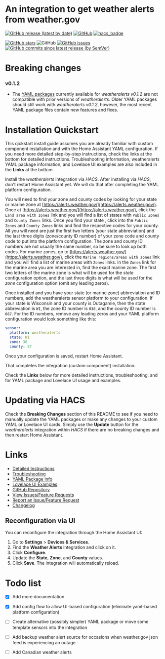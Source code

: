 # An integration to get weather alerts from weather.gov

[![GitHub release (latest by date)][release-badge]][release-link]  [![GitHub][license-badge]][license-link]  [![hacs_badge][hacs-badge]][hacs-link]

[![GitHub stars][stars-badge]][stars-link]  ![GitHub][maintained-badge]  [![GitHub issues][issues-badge]][issues-link]  [![GitHub commits since latest release (by SemVer)][commits-badge]][commits-link]


# Breaking changes

### v0.1.2
 * The [YAML packages](https://github.com/custom-components/weatheralerts/blob/master/documentation/YAML_PACKAGES_DOCS.md) currently available for *weatheralerts v0.1.2* are not compatible with prior versions of *weatheralerts*. Older YAML packages should still work with *weatheralerts v0.1.2*, however, the most recent YAML package files contain new features and fixes.


# Installation Quickstart

This qickstart install guide assumes you are already familiar with custom component installation and with the Home Assistant YAML configuration. If you need more detailed step-by-step instructions, check the links at the bottom for detailed instructions. Troubleshooting information, weatheralerts YAML package information, and Lovelace UI examples are also included in the **Links** at the bottom.

Install the *weatheralerts* integration via *HACS*. After installing via *HACS*, don't restart Home Assistant yet. We will do that after completing the YAML platform configuration.

You will need to find your zone and county codes by looking for your state or marine zone at [https://alerts.weather.gov/](https://alerts.weather.gov/). Once at [https://alerts.weather.gov/](https://alerts.weather.gov/), click the `Land area with zones` link and you will find a list of states with `Public Zones` and `County Zones` links. Once you find your state , click into the `Public Zones` and `County Zones` links and find the respective codes for your county. All you will need are just the first two letters (your state abbreviation) and the last three digits (zone/county ID number) of your zone code and county code to put into the platform configuration. The zone and county ID numbers are not usually the same number, so be sure to look up both codes. For marine zones, go to [https://alerts.weather.gov/](https://alerts.weather.gov/), click the `Marine regions/areas with zones` link and you will find a list of marine areas with `Zones` links. In the `Zones` link for the marine area you are interested in, find the exact marine zone. The first two letters of the marine zone is what will be used for the *state* configuration option, and the last three digits is what will be used for the *zone* configuration option (omit any leading zeros). 

Once installed and you have your state (or marine zone) abbreviation and ID numbers, add the weatheralerts sensor platform to your configuration. If your state is Wisconsin and your county is Outagamie, then the state abbreviation is `WI`, the zone ID number is `038`, and the county ID number is `087`. For the ID numbers, remove any leading zeros and your YAML platform configuration would look something like this:
```yaml
sensor:
  platform: weatheralerts
  state: WI
  zone: 38
  county: 87
```
Once your configuration is saved, restart Home Assistant. 

That completes the integration (custom component) installation.

Check the **Links** below for more detailed instructions, troubleshooting, and for YAML package and Lovelace UI usage and examples.


# Updating via HACS

Check the **Breaking Changes** section of this README to see if you need to manually update the YAML packages or make any changes to your custom YAML or Lovelace UI cards. Simply use the **Update** button for the *weatheralerts* integration within *HACS* if there are no breaking changes and then restart Home Assistant. 


# Links

  * [Detailed Instructions](https://github.com/custom-components/weatheralerts/blob/master/documentation/DOCUMENTATION.md)
  * [Troubleshooting](https://github.com/custom-components/weatheralerts/blob/master/documentation/TROUBLESHOOTING.md)
  * [YAML Package Info](https://github.com/custom-components/weatheralerts/blob/master/documentation/YAML_PACKAGES_DOCS.md)
  * [Lovelace UI Examples](https://github.com/custom-components/weatheralerts/blob/master/documentation/LOVELACE_EXAMPLES.md)
  * [GitHub Repository](https://github.com/custom-components/weatheralerts)
  * [View Issues/Feature Requests](https://github.com/custom-components/weatheralerts/issues)
  * [Report an Issue/Feature Request](https://github.com/custom-components/weatheralerts/issues/new/choose)
  * [Changelog](https://github.com/custom-components/weatheralerts/blob/master/CHANGELOG.md)




## Reconfiguration via UI

You can reconfigure the integration through the Home Assistant UI:

1. Go to **Settings** > **Devices & Services**.
2. Find the **Weather Alerts** integration and click on it.
3. Click **Configure**.
4. Update the **State**, **Zone**, and **County** values.
5. Click **Save**. The integration will automatically reload.

# Todo list
- [x] Add more documentation
- [x] Add config flow to allow UI-based configuration (eliminate yaml-based platform configuration)
- [ ] Create alternative (possibly simpler) YAML package or move some template sensors into the integration
- [ ] Add backup weather alert source for occasions when weather.gov json feed is experiencing an outage
- [ ] Add Canadian weather alerts


[release-badge]: https://img.shields.io/github/v/release/custom-components/weatheralerts?style=plastic
[release-link]: https://github.com/custom-components/weatheralerts/releases
[license-badge]: https://img.shields.io/github/license/custom-components/weatheralerts?style=plastic
[license-link]: https://github.com/custom-components/weatheralerts/blob/master/LICENSE
[hacs-badge]: https://img.shields.io/badge/HACS-Default-orange.svg?style=plastic
[hacs-link]: https://github.com/hacs/integration
[stars-badge]: https://img.shields.io/github/stars/custom-components/weatheralerts?style=plastic
[stars-link]: https://github.com/custom-components/weatheralerts/stargazers
[maintained-badge]: https://img.shields.io/maintenance/yes/2022.svg?style=plastic
[issues-badge]: https://img.shields.io/github/issues/custom-components/weatheralerts?style=plastic
[issues-link]: https://github.com/custom-components/weatheralerts/issues
[commits-badge]: https://img.shields.io/github/commits-since/custom-components/weatheralerts/latest?style=plastic
[commits-link]: https://github.com/custom-components/weatheralerts/commits/master
